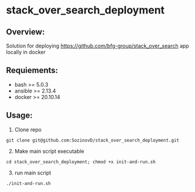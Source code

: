 # stack_over_search_deployment

## Overview:

Solution for deploying https://github.com/bfg-group/stack_over_search app locally in docker

## Requiements:

 - bash >= 5.0.3
 - ansible >= 2.13.4
 - docker >= 20.10.14

## Usage:

1) Clone repo

`git clone git@github.com:SozinovD/stack_over_search_deployment.git`

2) Make main script executable

`cd stack_over_search_deployment; chmod +x init-and-run.sh`

3) run main script

`./init-and-run.sh`

